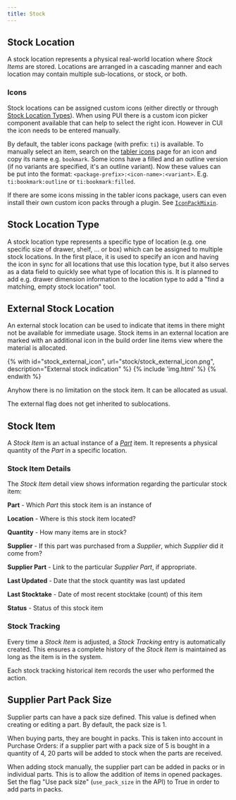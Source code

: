 ```yaml
---
title: Stock
---
```


## Stock Location

A stock location represents a physical real-world location where *Stock Items* are stored. Locations are arranged in a cascading manner and each location may contain multiple sub-locations, or stock, or both.

### Icons

Stock locations can be assigned custom icons (either directly or through [Stock Location Types](#stock-location-type)). When using PUI there is a custom icon picker component available that can help to select the right icon. However in CUI the icon needs to be entered manually.

By default, the tabler icons package (with prefix: `ti`) is available. To manually select an item, search on the [tabler icons](https://tabler.io/icons) page for an icon and copy its name e.g. `bookmark`. Some icons have a filled and an outline version (if no variants are specified, it's an outline variant). Now these values can be put into the format: `<package-prefix>:<icon-name>:<variant>`. E.g. `ti:bookmark:outline` or `ti:bookmark:filled`.

If there are some icons missing in the tabler icons package, users can even install their own custom icon packs through a plugin. See [`IconPackMixin`](../extend/plugins/icon.md).

## Stock Location Type

A stock location type represents a specific type of location (e.g. one specific size of drawer, shelf, ... or box) which can be assigned to multiple stock locations. In the first place, it is used to specify an icon and having the icon in sync for all locations that use this location type, but it also serves as a data field to quickly see what type of location this is. It is planned to add e.g. drawer dimension information to the location type to add a "find a matching, empty stock location" tool.

## External Stock Location
An external stock location can be used to indicate that items in there might not be available
for immediate usage. Stock items in an external location are marked with an additional icon
in the build order line items view where the material is allocated.

{% with id="stock_external_icon", url="stock/stock_external_icon.png", description="External stock indication" %}
{% include 'img.html' %}
{% endwith %}

Anyhow there is no limitation on the stock item. It can be allocated as usual.

The external flag does not get inherited to sublocations.

## Stock Item

A *Stock Item* is an actual instance of a [*Part*](../part/part.md) item. It represents a physical quantity of the *Part* in a specific location.

### Stock Item Details

The *Stock Item* detail view shows information regarding the particular stock item:

**Part** - Which *Part* this stock item is an instance of

**Location** - Where is this stock item located?

**Quantity** - How many items are in stock?

**Supplier** - If this part was purchased from a *Supplier*, which *Supplier* did it come from?

**Supplier Part** - Link to the particular *Supplier Part*, if appropriate.

**Last Updated** - Date that the stock quantity was last updated

**Last Stocktake** - Date of most recent stocktake (count) of this item

**Status** - Status of this stock item

### Stock Tracking

Every time a *Stock Item* is adjusted, a *Stock Tracking* entry is automatically created. This ensures a complete history of the *Stock Item* is maintained as long as the item is in the system.

Each stock tracking historical item records the user who performed the action.

## Supplier Part Pack Size

Supplier parts can have a pack size defined. This value is defined when creating or editing a part. By default, the pack size is 1.

When buying parts, they are bought in packs. This is taken into account in Purchase Orders: if a supplier part with a pack size of 5 is bought in a quantity of 4, 20 parts will be added to stock when the parts are received.

When adding stock manually, the supplier part can be added in packs or in individual parts. This is to allow the addition of items in opened packages. Set the flag "Use pack size" (`use_pack_size` in the API) to True in order to add parts in packs.
